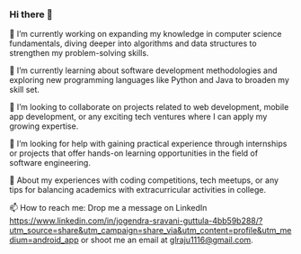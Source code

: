 ### Hi there 👋

🔭 I’m currently working on expanding my knowledge in computer science fundamentals, diving deeper into algorithms and data structures to strengthen my problem-solving skills.

🌱 I’m currently learning about software development methodologies and exploring new programming languages like Python and Java to broaden my skill set.

👯 I’m looking to collaborate on projects related to web development, mobile app development, or any exciting tech ventures where I can apply my growing expertise.

🤔 I’m looking for help with gaining practical experience through internships or projects that offer hands-on learning opportunities in the field of software engineering.

💬 About my experiences with coding competitions, tech meetups, or any tips for balancing academics with extracurricular activities in college.

📫 How to reach me: Drop me a message on LinkedIn https://www.linkedin.com/in/jogendra-sravani-guttula-4bb59b288/?utm_source=share&utm_campaign=share_via&utm_content=profile&utm_medium=android_app or shoot me an email at glraju1116@gmail.com.
